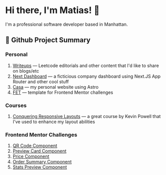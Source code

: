 <!-- Inspired by: https://github.com/YuriDevAT — thank you! -->
# Hi there, I'm Matias! 👋
I'm a professional software developer based in Manhattan.
  
## 📍 Github Project Summary
### Personal
1. [Writeups](https://github.com/matiaslagoevia/writeups) — Leetcode editorials and other content that I'd like to share on blogs/etc
2. [Next Dashboard](https://github.com/matiaslagoevia/next-dashboard) — a ficticious company dashboard using Next.JS App Router and other cool stuff
3. [Casa](https://github.com/matiaslagoevia/casa) — my personal website using Astro
4. [FET](https://github.com/matiaslagoevia/fet) — template for Frontend Mentor challenges

### Courses
1. [Conquering Responsive Layouts](https://github.com/matiaslagoevia/responsive-layouts) — a great course by Kevin Powell that I've used to enhance my layout abilities

### Frontend Mentor Challenges
1. [QR Code Component](https://github.com/matiaslagoevia/qr-code-component)
2. [Preview Card Component](https://github.com/matiaslagoevia/preview-card-component)
3. [Price Component](https://github.com/matiaslagoevia/price-component)
4. [Order Summary Component](https://github.com/matiaslagoevia/order-summary)
5. [Stats Preview Component](https://github.com/matiaslagoevia/stats-preview-component)
